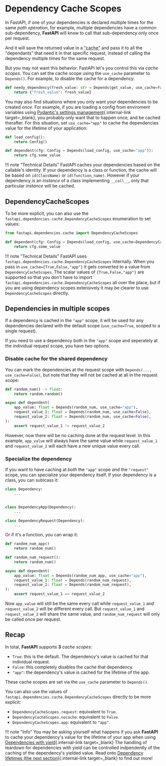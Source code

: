 # Dependency Cache Scopes

In FastAPI, if one of your dependencies is declared multiple times for the same *path operation*, for example, multiple dependencies have a common sub-dependency, **FastAPI** will know to call that sub-dependency only once per request.

And it will save the returned value in a <abbr title="A utility/system to store computed/generated values, to re-use them instead of computing them again.">"cache"</abbr> and pass it to all the "dependants" that need it in that specific request, instead of calling the dependency multiple times for the same request.

But you may not want this behavior. FastAPI let's you control this via *cache scopes*. You can set the cache scope using the `use_cache` parameter to `Depends()`. For example, to disable the cache for a dependency:

```Python hl_lines="1"
def needy_dependency(fresh_value: str = Depends(get_value, use_cache=False)):
    return {"fresh_value": fresh_value}
```

You may also find situations where you only want your dependencies to be created *once*.
For example, if you are loading a config from enviroment variables using [Pydantic's settings management](../../advanced/settings.md){.internal-link target=_blank}, you probably only want that to happen once, and be cached therafter.
For this situation, set `use_cache="app"` to cache the dependencies value for the lifetime of your application:

```Python hl_lines="4"
def load_config():
    return Config()

def dependent(cfg: Config = Depends(load_config, use_cache="app")):
    return cfg.some_value
```

!!! note "Technical Details"
    FastAPI caches your dependencies based on the callable's identity.
    If your dependency is a class or function, the cache will be based on `id(ClassName)` or `id(function_name)`.
    However if your dependency is an _instance_ of a class implementing `__call__`, only that particular _instance_ will be cached.

## DependencyCacheScopes

To be more explicit, you can also use the `fastapi.dependencies.cache.DependencyCacheScopes` enumeration to set values:

```Python
from fastapi.dependencies.cache import DependencyCacheScopes

def dependent(cfg: Config = Depends(load_config, use_cache=DependencyCacheScopes.app)):
    return cfg.some_value
```

!!! note "Technical Details"
    FastAPI uses `fastapi.dependencies.cache.DependencyCacheScopes` internally.
    When you pass in `use_cache={True,False,"app"}` it gets converted to a value from `DependencyCacheScopes`.
    The scalar values of `{True,False,"app"}` are supported so that you don't have to import `fastapi.dependencies.cache.DependencyCacheScopes` all over the place, but if you are using dependency scopes extensively it may be clearer to use `DependencyCacheScopes` directly.

## Dependencies in multiple scopes

If a dependency is cached in the `"app"` scope, it will be used for any dependencies declared with the default scope (`use_cache=True`, scoped to a single request).

If you need to use a dependency both in the `"app"` scope and seperately at the individual request scope, you have two options.

### Disable cache for the shared dependency

You can mark the dependencies at the request scope with `Depends(..., use_cache=False)`, but note that they will not be cached at all in the request scope:

```Python hl_lines="6"
def random_num() -> float:
    return random.random()

async def dependent(
    app_value: float = Depends(random_num, use_cache="app"),
    request_value_1: float = Depends(random_num, use_cache=False),
    request_value_2: float = Depends(random_num, use_cache=False),
):
    assert request_value_1 != request_value_2
```

However, now there will be no caching done at the request level.
In this example, `app_value` will always have the same value while `request_value_1` and `request_value_2` will each have a new unique value every call.

### Specialize the dependency

If you want to have caching at *both* the `"app"` scope _and_ the `"request"` scope, you can specialize your dependency itself.
If your dependency is a class, you can sublcass it:

```Python
class Dependency:
    ...


class DependencyApp(Dependency):
    ...

class DependencyRequest(Dependency):
    ...
```

Or if it's a function, you can wrap it:

```Python
def random_num_app()
    return random_num()

def random_num_request():
    return random_num()

async def dependent(
    app_value: float = Depends(random_num_app, use_cache="app"),
    request_value_1: float = Depends(random_num_request),
    request_value_2: float = Depends(random_num_request),
):
    assert request_value_1 == request_value_2
```

Now `app_value` will still be the same every call while `request_value_1` and `request_value_2` will be different every call.
But `request_value_1` and `request_value_2` will share the same value, and `random_num_request` will only be called once per request.

## Recap

In total, **FastAPI** supports **3** _cache scopes_:

- `True`: this is the default. The dependency's value is cached for that individual request.
- `False`: this completely disables the cache that dependency.
- `"app"`: the dependency's value is cached for the lifetime of the app.

These cache scopes are set via the `use_cache` parameter to `Depends()`.

You can also use the values of `fastapi.dependencies.cache.DependencyCacheScopes` directly to be more explicit:

- `DependencyCacheScopes.request`: equivalent to `True`.
- `DependencyCacheScopes.nocache`: equivalent to `False`.
- `DependencyCacheScopes.app`: equivalent to `"app"`.

!!! note "Info"
    You may be asking yourself what happens if you ask **FastAPI** to cache your dependency's value for the lifetime of your app when using [Dependencies with yield](dependencies-with-yield.md){.internal-link target=_blank}
    The handling of teardown for dependencies with yield can be controlled indpendently of the caching of the dependency's yielded value.
    Read onto [Dependency lifetimes (the next section)](dependency-lifetimes.md){.internal-link target=_blank} to find out more!
